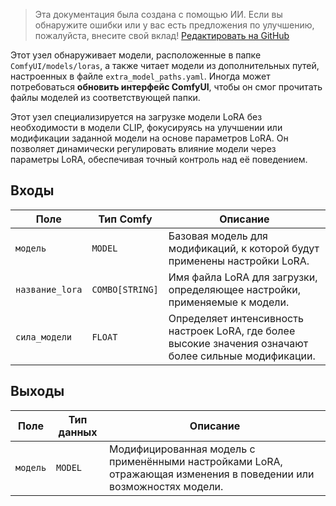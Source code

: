 > Эта документация была создана с помощью ИИ. Если вы обнаружите ошибки или у вас есть предложения по улучшению, пожалуйста, внесите свой вклад! [Редактировать на GitHub](https://github.com/Comfy-Org/embedded-docs/blob/main/comfyui_embedded_docs/docs/LoraLoaderModelOnly/ru.md)

Этот узел обнаруживает модели, расположенные в папке `ComfyUI/models/loras`, а также читает модели из дополнительных путей, настроенных в файле `extra_model_paths.yaml`. Иногда может потребоваться **обновить интерфейс ComfyUI**, чтобы он смог прочитать файлы моделей из соответствующей папки.

Этот узел специализируется на загрузке модели LoRA без необходимости в модели CLIP, фокусируясь на улучшении или модификации заданной модели на основе параметров LoRA. Он позволяет динамически регулировать влияние модели через параметры LoRA, обеспечивая точный контроль над её поведением.

## Входы

| Поле             | Тип Comfy         | Описание                                                                                   |
|-------------------|-------------------|-----------------------------------------------------------------------------------------------|
| `модель`           | `MODEL`           | Базовая модель для модификаций, к которой будут применены настройки LoRA.                   |
| `название_lora`       | `COMBO[STRING]`   | Имя файла LoRA для загрузки, определяющее настройки, применяемые к модели.      |
| `сила_модели`  | `FLOAT`           | Определяет интенсивность настроек LoRA, где более высокие значения означают более сильные модификации. |

## Выходы

| Поле   | Тип данных | Описание                                                              |
|---------|-------------|--------------------------------------------------------------------------|
| `модель` | `MODEL`     | Модифицированная модель с применёнными настройками LoRA, отражающая изменения в поведении или возможностях модели. |
